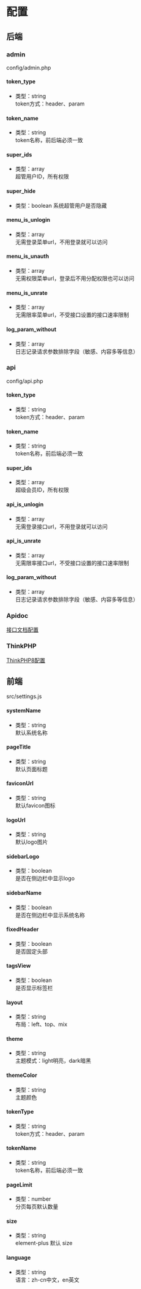 # 配置

## 后端

### admin
config/admin.php

#### token_type
- 类型：string  
token方式：header、param

#### token_name
- 类型：string  
token名称，前后端必须一致

#### super_ids
- 类型：array  
超管用户ID，所有权限

#### super_hide
- 类型：boolean 
系统超管用户是否隐藏

#### menu_is_unlogin
- 类型：array  
无需登录菜单url，不用登录就可以访问

#### menu_is_unauth
- 类型：array  
无需权限菜单url，登录后不用分配权限也可以访问

#### menu_is_unrate
- 类型：array  
无需限率菜单url，不受接口设置的接口速率限制

#### log_param_without
- 类型：array  
日志记录请求参数排除字段（敏感、内容多等信息）

### api  
config/api.php

#### token_type
- 类型：string  
token方式：header、param

#### token_name
- 类型：string  
token名称，前后端必须一致

#### super_ids
- 类型：array  
超级会员ID，所有权限

#### api_is_unlogin
- 类型：array  
无需登录接口url，不用登录就可以访问

#### api_is_unrate
- 类型：array  
无需限率接口url，不受接口设置的接口速率限制

#### log_param_without
- 类型：array  
日志记录请求参数排除字段（敏感、内容多等信息）

### Apidoc
[接口文档配置](https://docs.apidoc.icu/config/)

### ThinkPHP
[ThinkPHP8配置](https://doc.thinkphp.cn/v8_0/preface.html)

## 前端

src/settings.js

#### systemName
- 类型：string  
默认系统名称

#### pageTitle
- 类型：string  
默认页面标题

#### faviconUrl
- 类型：string  
默认favicon图标

#### logoUrl
- 类型：string  
默认logo图片

#### sidebarLogo
- 类型：boolean  
是否在侧边栏中显示logo

#### sidebarName
- 类型：boolean  
是否在侧边栏中显示系统名称

#### fixedHeader
- 类型：boolean  
是否固定头部

#### tagsView
- 类型：boolean  
是否显示标签栏

#### layout
- 类型：string  
布局：left、top、mix

#### theme
- 类型：string  
主题模式：light明亮，dark暗黑

#### themeColor
- 类型：string  
主题颜色

#### tokenType
- 类型：string  
token方式：header、param

#### tokenName
- 类型：string  
token名称，前后端必须一致

#### pageLimit
- 类型：number  
分页每页默认数量

#### size
- 类型：string  
element-plus 默认 size

#### language
- 类型：string  
语言：zh-cn中文，en英文
